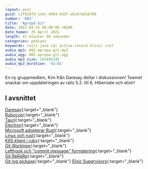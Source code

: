 ```yaml
---
layout: post
guid: c2f028fd-1cbc-4994-bd3f-ab147a616700
number: '002'
title: 'Apropå Git'
date: 2021-04-25 06:00:00 +0200
date_human: 25 April 2021
length: 43 minuter 00 sekunder
categories: podcast
keywords: rails java sql active-record elixir rust
audio_mp3: 002-apropa-git.mp3
audio_ogg: 002-apropa-git.ogg
audio_mp3_size: 103495245
audio_mp3_duration: '43:01'
---
```


En ny gruppmedlem, Kim från Daresay deltar i diskussionen!
Teamet snackar om uppdateringen av rails 5.2. till 6, Hibernate och elixir!

<!--more-->

## I avsnittet

[Daresay](https://daresay.co/){:target="\_blank"}  
[Rubocop](https://github.com/rubocop/rubocop){:target="\_blank"}  
[Tauri](https://tauri.studio/en/){:target="\_blank"}  
[Electron](https://www.electronjs.org/){:target="\_blank"}  
[Microsoft adopterar Rust](https://medium.com/the-innovation/how-microsoft-is-adopting-rust-e0f8816566ba){:target="\_blank"}  
[Linux och rust](https://arstechnica.com/gadgets/2021/03/linus-torvalds-weighs-in-on-rust-language-in-the-linux-kernel/){:target="\_blank"}  
[K8S klient i ruby](https://github.com/kontena/k8s-client){:target="\_blank"}  
[Git Worktree](https://git-scm.com/docs/git-worktree){:target="\_blank"}  
[Lefthook och "commit message" formatering](https://github.com/evilmartians/lefthook/blob/master/docs/full_guide.md#managing-scripts){:target="\_blank"}  
[Git ReReRe](https://git-scm.com/docs/git-rerere){:target="\_blank"}  
[Git log pickaxe](https://git-scm.com/book/en/v2/Git-Tools-Searching#_git_log_searching){:target="\_blank"}
[Elixir Supervisors](https://hexdocs.pm/elixir/Supervisor.html){:target="\_blank"}
